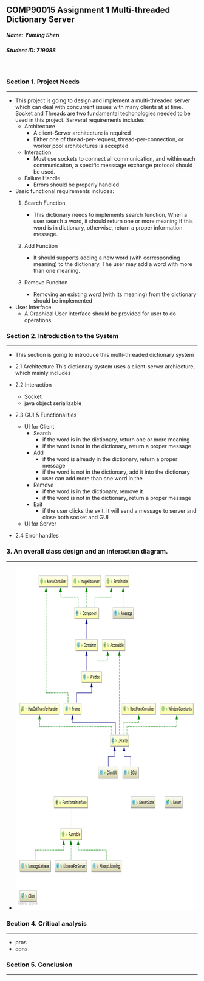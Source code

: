 ## COMP90015 Assignment 1 Multi-threaded Dictionary Server
##### Name: Yuming Shen
##### Student ID: 719088
&nbsp;

### Section 1. Project Needs
---------------------------

+ This project is going to design and implement a multi-threaded server which can deal with concurrent issues with many clients at at time. Socket and Threads are two fundamental techonologies needed to be used in this project. Serveral requirements includes:
	- Architecture
		- A client-Server architecture is required
		- Either one of thread-per-request, thread-per-connection, or worker pool architectures is accepted.
	- Interaction
		- Must use sockets to connect all communication, and within each communicaiton,
		a specific messsage exchange protocol should be used.
	- Failure Handle
		- Errors should be properly handled
+ Basic functional requirements includes:
	1) Search Function
		- This dictionary needs to implements search function, When a user search a word, it should return one or more meaning if this word is in dictionary, otherwise, return a proper information message.

	2) Add Function
		- It should supports adding a new word (with corresponding meaning) to the dictionary. The user may add a word with more than one meaning.

	3) Remove Funciton
		- Removing an existing word (with its meaning) from the dictionary should be implemented
+ User Interface
	- A Graphical User Interface should be provided for user to do operations.


### Section 2. Introduction to the System
------------------------------------------
+ This section is going to introduce this multi-threaded dictionary system

+ 2.1  Architecture
	This dictionary system uses a client-server archiecture, which mainly includes 

+ 2.2 Interaction
	- Socket
	- java object serializable

+ 2.3 GUI & Functionalities 
	- UI for Client
		- Search
			- if the word is in the dictionary, return one or more meaning
			- if the word is not in the dictionary, return a proper message
		- Add
			- if the word is already in the dictionary, return a proper message
			- if the word is not in the dictionary, add it into the dictionary
			- user can add more than one word in the 
		- Remove
			- if the word is in the dictionary, remove it 
			- if the word is not in the dictionary, return a proper message
		- Exit
			- if the user clicks the exit, it will send a message to server and close both socket and GUI
	- UI for Server
+ 2.4 Error handles

### 3. An overall class design and an interaction diagram.
----------------------------------------------------------
+ <img src="https://github.com/Fannibals/S2/blob/master/DS/A1/Pic/UML.png" height = 900, width = 900>


### Section 4. Critical analysis
--------------------------------
+ pros
+ cons

### Section 5. Conclusion
-------------------------


